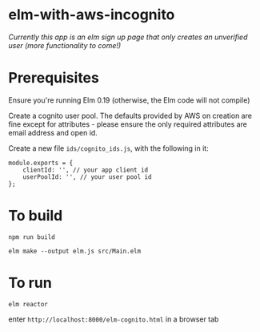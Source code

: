 # elm-with-aws-incognito

*Currently this app is an elm sign up page that only creates an unverified user (more functionality to come!)*

# Prerequisites

Ensure you're running Elm 0.19 (otherwise, the Elm code will not compile)

Create a cognito user pool. The defaults provided by AWS on creation are fine except for attributes - please ensure the only required attributes are email address and open id.

Create a new file `ids/cognito_ids.js`, with the following in it:

```
module.exports = {
    clientId: '', // your app client id
    userPoolId: '', // your user pool id
};
```

# To build

`npm run build`

`elm make --output elm.js src/Main.elm`

# To run

`elm reactor`

enter `http://localhost:8000/elm-cognito.html` in a browser tab
